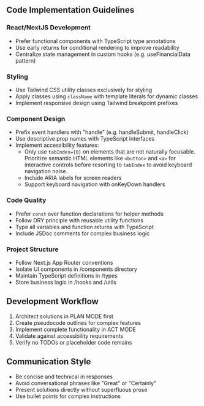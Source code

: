 ## Code Implementation Guidelines

### React/NextJS Development

- Prefer functional components with TypeScript type annotations
- Use early returns for conditional rendering to improve readability
- Centralize state management in custom hooks (e.g. useFinancialData pattern)

### Styling

- Use Tailwind CSS utility classes exclusively for styling
- Apply classes using `className` with template literals for dynamic classes
- Implement responsive design using Tailwind breakpoint prefixes

### Component Design

- Prefix event handlers with "handle" (e.g. handleSubmit, handleClick)
- Use descriptive prop names with TypeScript interfaces
- Implement accessibility features:
  - Only use `tabIndex={0}` on elements that are not naturally focusable. Prioritize semantic HTML elements like `<button>` and `<a>` for interactive controls before resorting to `tabIndex` to avoid keyboard navigation noise.
  - Include ARIA labels for screen readers
  - Support keyboard navigation with onKeyDown handlers

### Code Quality

- Prefer `const` over function declarations for helper methods
- Follow DRY principle with reusable utility functions
- Type all variables and function returns with TypeScript
- Include JSDoc comments for complex business logic

### Project Structure

- Follow Next.js App Router conventions
- Isolate UI components in /components directory
- Maintain TypeScript definitions in /types
- Store business logic in /hooks and /utils

## Development Workflow

1. Architect solutions in PLAN MODE first
2. Create pseudocode outlines for complex features
3. Implement complete functionality in ACT MODE
4. Validate against accessibility requirements
5. Verify no TODOs or placeholder code remains

## Communication Style

- Be concise and technical in responses
- Avoid conversational phrases like "Great" or "Certainly"
- Present solutions directly without superfluous prose
- Use bullet points for complex instructions
